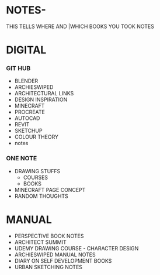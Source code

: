 # NOTES-
THIS TELLS WHERE AND |WHICH BOOKS YOU TOOK NOTES
# DIGITAL
### GIT HUB
* BLENDER
* ARCHIESWIPED
* ARCHITECTURAL LINKS
* DESIGN INSPIRATION
* MINECRAFT
* PROCREATE
* AUTOCAD
* REVIT
* SKETCHUP
* COLOUR THEORY
* notes
### ONE NOTE
* DRAWING STUFFS
  * COURSES
  * BOOKS
* MINECRAFT PAGE CONCEPT
* RANDOM THOUGHTS

# MANUAL
* PERSPECTIVE BOOK NOTES
* ARCHITECT SUMMIT
* UDEMY DRAWING COURSE - CHARACTER DESIGN
* ARCHIESWIPED MANUAL NOTES
* DIARY ON SELF DEVELOPMENT BOOKS
* URBAN SKETCHING NOTES 
